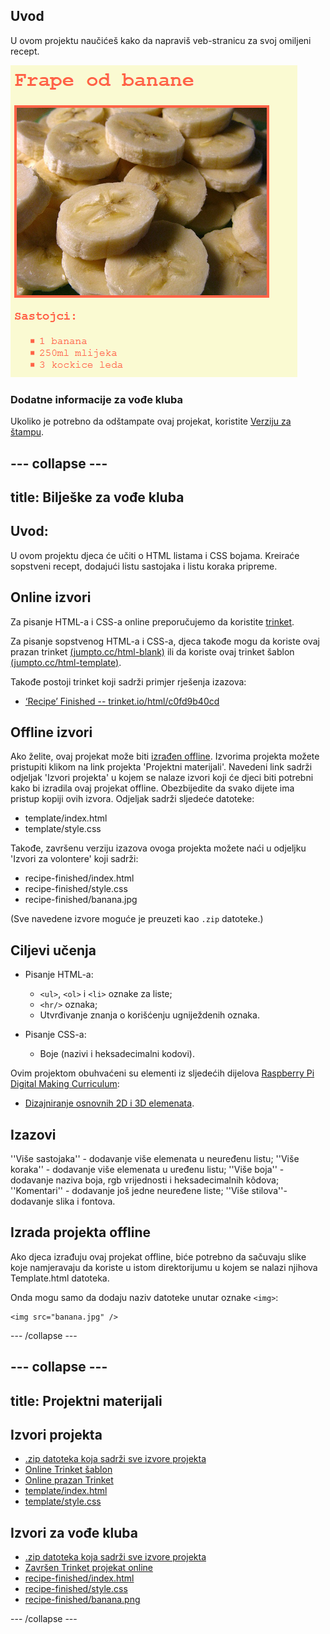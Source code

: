 ## Uvod

U ovom projektu naučićeš kako da napraviš veb-stranicu za svoj omiljeni recept.

![screenshot](images/recipe-final.png)

### Dodatne informacije za vođe kluba

Ukoliko je potrebno da odštampate ovaj projekat, koristite [Verziju za štampu](https://projects.raspberrypi.org/en/projects/recipe/print).

## \--- collapse \---

## title: Bilješke za vođe kluba

## Uvod:

U ovom projektu djeca će učiti o HTML listama i CSS bojama. Kreiraće sopstveni recept, dodajući listu sastojaka i listu koraka pripreme.

## Online izvori

Za pisanje HTML-a i CSS-a online preporučujemo da koristite [trinket](https://trinket.io/).

Za pisanje sopstvenog HTML-a i CSS-a, djeca takođe mogu da koriste ovaj prazan trinket [(jumpto.cc/html-blank)](http://jumpto.cc/html-blank) ili da koriste ovaj trinket šablon [(jumpto.cc/html-template)](http://jumpto.cc/html-template).

Takođe postoji trinket koji sadrži primjer rješenja izazova:

+ [‘Recipe’ Finished -- trinket.io/html/c0fd9b40cd](https://trinket.io/html/c0fd9b40cd)

## Offline izvori

Ako želite, ovaj projekat može biti [izrađen offline](https://www.codeclubprojects.org/en-GB/resources/webdev-working-offline/). Izvorima projekta možete pristupiti klikom na link projekta 'Projektni materijali'. Navedeni link sadrži odjeljak 'Izvori projekta' u kojem se nalaze izvori koji će djeci biti potrebni kako bi izradila ovaj projekat offline. Obezbijedite da svako dijete ima pristup kopiji ovih izvora. Odjeljak sadrži sljedeće datoteke:

+ template/index.html
+ template/style.css

Takođe, završenu verziju izazova ovoga projekta možete naći u odjeljku 'Izvori za volontere' koji sadrži:

+ recipe-finished/index.html
+ recipe-finished/style.css
+ recipe-finished/banana.jpg

(Sve navedene izvore moguće je preuzeti kao `.zip` datoteke.)

## Ciljevi učenja

+ Pisanje HTML-a:
    
    + `<ul>`, `<ol>` i `<li>` oznake za liste;
    + `<hr/>` oznaka;
    + Utvrđivanje znanja o korišćenju ugniježdenih oznaka.

+ Pisanje CSS-a:
    
    + Boje (nazivi i heksadecimalni kodovi).

Ovim projektom obuhvaćeni su elementi iz sljedećih dijelova [Raspberry Pi Digital Making Curriculum](http://rpf.io/curriculum):

+ [Dizajniranje osnovnih 2D i 3D elemenata](https://www.raspberrypi.org/curriculum/design/creator).

## Izazovi

''Više sastojaka'' - dodavanje više elemenata u neuređenu listu; ''Više koraka'' - dodavanje više elemenata u uređenu listu; ''Više boja'' - dodavanje naziva boja, rgb vrijednosti i heksadecimalnih kôdova; ''Komentari'' - dodavanje još jedne neuređene liste; ''Više stilova''- dodavanje slika i fontova.

## Izrada projekta offline

Ako djeca izrađuju ovaj projekat offline, biće potrebno da sačuvaju slike koje namjeravaju da koriste u istom direktorijumu u kojem se nalazi njihova Template.html datoteka.

Onda mogu samo da dodaju naziv datoteke unutar oznake `<img>`:

    <img src="banana.jpg" />
    

\--- /collapse \---

## \--- collapse \---

## title: Projektni materijali

## Izvori projekta

+ [.zip datoteka koja sadrži sve izvore projekta](resources/recipe-project-resources.zip)
+ [Online Trinket šablon](http://jumpto.cc/trinket-template)
+ [Online prazan Trinket](http://jumpto.cc/trinket-blank)
+ [template/index.html](resources/template-index.html)
+ [template/style.css](resources/template-style.css)

## Izvori za vođe kluba

+ [.zip datoteka koja sadrži sve izvore projekta](resources/recipe-volunteer-resources.zip)
+ [Završen Trinket projekat online](https://trinket.io/html/c0fd9b40cd)
+ [recipe-finished/index.html](resources/recipe-finished-index.html)
+ [recipe-finished/style.css](resources/recipe-finished-style.css)
+ [recipe-finished/banana.png](resources/recipe-finished-banana.png)

\--- /collapse \---